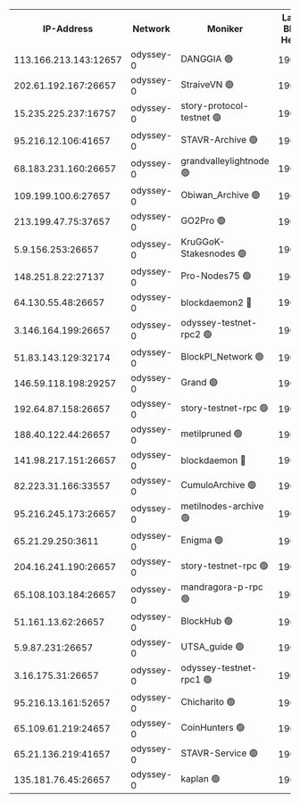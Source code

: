 


<table><tr><th>IP-Address</th><th>Network</th><th>Moniker</th><th>Latest Block Height</th><th>Earliest Block Height</th><th>Catching Up</th><th>Tx Index</th><th>Voting Power</th><th>Version</th><th>Scan Time</th></tr><tr><td>113.166.213.143:12657</td><td>odyssey-0</td><td>DANGGIA 🟢</td><td>190528</td><td>1</td><td>False</td><td>on</td><td>0</td><td>0.38.9</td><td>2024-11-01T03:29:26.639870066UTC</td></tr><tr><td>202.61.192.167:26657</td><td>odyssey-0</td><td>StraiveVN 🟢</td><td>190529</td><td>1</td><td>False</td><td>off</td><td>0</td><td>0.38.9</td><td>2024-11-01T03:29:29.128814561UTC</td></tr><tr><td>15.235.225.237:16757</td><td>odyssey-0</td><td>story-protocol-testnet 🟢</td><td>190530</td><td>1</td><td>False</td><td>off</td><td>0</td><td>0.38.9</td><td>2024-11-01T03:29:30.508496364UTC</td></tr><tr><td>95.216.12.106:41657</td><td>odyssey-0</td><td>STAVR-Archive 🟢</td><td>190530</td><td>1</td><td>False</td><td>on</td><td>0</td><td>0.38.9</td><td>2024-11-01T03:29:30.952888501UTC</td></tr><tr><td>68.183.231.160:26657</td><td>odyssey-0</td><td>grandvalleylightnode 🟢</td><td>190530</td><td>1</td><td>False</td><td>off</td><td>0</td><td>0.38.9</td><td>2024-11-01T03:29:32.091056750UTC</td></tr><tr><td>109.199.100.6:27657</td><td>odyssey-0</td><td>Obiwan_Archive 🟢</td><td>190530</td><td>1</td><td>False</td><td>on</td><td>0</td><td>0.38.9</td><td>2024-11-01T03:29:32.510184110UTC</td></tr><tr><td>213.199.47.75:37657</td><td>odyssey-0</td><td>GO2Pro 🟢</td><td>190531</td><td>1</td><td>False</td><td>off</td><td>0</td><td>0.38.9</td><td>2024-11-01T03:29:33.024977928UTC</td></tr><tr><td>5.9.156.253:26657</td><td>odyssey-0</td><td>KruGGoK-Stakesnodes 🟢</td><td>190531</td><td>1</td><td>False</td><td>on</td><td>0</td><td>0.38.9</td><td>2024-11-01T03:29:33.636777534UTC</td></tr><tr><td>148.251.8.22:27137</td><td>odyssey-0</td><td>Pro-Nodes75 🟢</td><td>190532</td><td>1</td><td>False</td><td>on</td><td>0</td><td>0.38.9</td><td>2024-11-01T03:29:36.161709825UTC</td></tr><tr><td>64.130.55.48:26657</td><td>odyssey-0</td><td>blockdaemon2 🔴</td><td>190532</td><td>1</td><td>False</td><td>off</td><td>1</td><td>0.38.9</td><td>2024-11-01T03:29:36.670347329UTC</td></tr><tr><td>3.146.164.199:26657</td><td>odyssey-0</td><td>odyssey-testnet-rpc2 🟢</td><td>190534</td><td>1</td><td>False</td><td>off</td><td>0</td><td>0.38.9</td><td>2024-11-01T03:29:42.468984262UTC</td></tr><tr><td>51.83.143.129:32174</td><td>odyssey-0</td><td>BlockPI_Network 🟢</td><td>190535</td><td>1</td><td>False</td><td>off</td><td>0</td><td>0.38.9</td><td>2024-11-01T03:29:45.672121854UTC</td></tr><tr><td>146.59.118.198:29257</td><td>odyssey-0</td><td>Grand 🟢</td><td>190535</td><td>1</td><td>False</td><td>off</td><td>0</td><td>0.38.9</td><td>2024-11-01T03:29:46.153742934UTC</td></tr><tr><td>192.64.87.158:26657</td><td>odyssey-0</td><td>story-testnet-rpc 🟢</td><td>190535</td><td>1</td><td>False</td><td>off</td><td>0</td><td>0.38.9</td><td>2024-11-01T03:29:46.762617946UTC</td></tr><tr><td>188.40.122.44:26657</td><td>odyssey-0</td><td>metilpruned 🟢</td><td>190535</td><td>1</td><td>False</td><td>off</td><td>0</td><td>0.38.9</td><td>2024-11-01T03:29:47.284338421UTC</td></tr><tr><td>141.98.217.151:26657</td><td>odyssey-0</td><td>blockdaemon 🔴</td><td>190535</td><td>1</td><td>False</td><td>off</td><td>1</td><td>0.38.9</td><td>2024-11-01T03:29:47.964414371UTC</td></tr><tr><td>82.223.31.166:33557</td><td>odyssey-0</td><td>CumuloArchive 🟢</td><td>190536</td><td>1</td><td>False</td><td>on</td><td>0</td><td>0.38.9</td><td>2024-11-01T03:29:50.984588523UTC</td></tr><tr><td>95.216.245.173:26657</td><td>odyssey-0</td><td>metilnodes-archive 🟢</td><td>190537</td><td>1</td><td>False</td><td>on</td><td>0</td><td>0.38.9</td><td>2024-11-01T03:29:51.445659437UTC</td></tr><tr><td>65.21.29.250:3611</td><td>odyssey-0</td><td>Enigma 🟢</td><td>190540</td><td>1</td><td>False</td><td>on</td><td>0</td><td>0.38.9</td><td>2024-11-01T03:30:03.093602775UTC</td></tr><tr><td>204.16.241.190:26657</td><td>odyssey-0</td><td>story-testnet-rpc 🟢</td><td>190541</td><td>1</td><td>False</td><td>off</td><td>0</td><td>0.38.9</td><td>2024-11-01T03:30:04.111791804UTC</td></tr><tr><td>65.108.103.184:26657</td><td>odyssey-0</td><td>mandragora-p-rpc 🟢</td><td>190541</td><td>1</td><td>False</td><td>on</td><td>0</td><td>0.38.9</td><td>2024-11-01T03:30:04.683986200UTC</td></tr><tr><td>51.161.13.62:26657</td><td>odyssey-0</td><td>BlockHub 🟢</td><td>190541</td><td>1</td><td>False</td><td>on</td><td>0</td><td>0.38.9</td><td>2024-11-01T03:30:05.465631685UTC</td></tr><tr><td>5.9.87.231:26657</td><td>odyssey-0</td><td>UTSA_guide 🟢</td><td>190541</td><td>1</td><td>False</td><td>on</td><td>0</td><td>0.38.9</td><td>2024-11-01T03:30:06.042528940UTC</td></tr><tr><td>3.16.175.31:26657</td><td>odyssey-0</td><td>odyssey-testnet-rpc1 🟢</td><td>190544</td><td>1</td><td>False</td><td>off</td><td>0</td><td>0.38.9</td><td>2024-11-01T03:30:14.082019674UTC</td></tr><tr><td>95.216.13.161:52657</td><td>odyssey-0</td><td>Chicharito 🟢</td><td>190529</td><td>121001</td><td>False</td><td>off</td><td>0</td><td>0.38.9</td><td>2024-11-01T03:29:29.549546581UTC</td></tr><tr><td>65.109.61.219:24657</td><td>odyssey-0</td><td>CoinHunters 🟢</td><td>190537</td><td>121001</td><td>False</td><td>off</td><td>0</td><td>0.38.9</td><td>2024-11-01T03:29:51.989297254UTC</td></tr><tr><td>65.21.136.219:41657</td><td>odyssey-0</td><td>STAVR-Service 🟢</td><td>190533</td><td>141001</td><td>False</td><td>on</td><td>0</td><td>0.38.9</td><td>2024-11-01T03:29:41.717799046UTC</td></tr><tr><td>135.181.76.45:26657</td><td>odyssey-0</td><td>kaplan 🟢</td><td>190534</td><td>181001</td><td>False</td><td>on</td><td>0</td><td>0.38.9</td><td>2024-11-01T03:29:43.133401917UTC</td></tr></table>